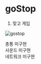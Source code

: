 # goStop
1. 맞고 게임   

![gostop](https://user-images.githubusercontent.com/50688715/57901333-94050180-789f-11e9-85bd-854bf3eeba17.png)

총통 미구현  
사운드 미구현  
네트워크 미구현

